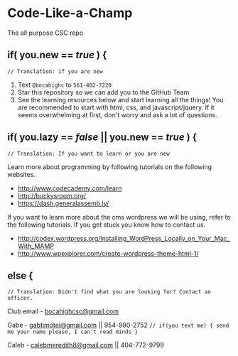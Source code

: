 Code-Like-a-Champ
=================

The all purpose CSC repo

## if( you.new == *true* ) {
`// Translation: if you are new`

1. Text `@bocahighc` to `561-402-7220`
2. Star this repository so we can add you to the GitHub Team
3. See the learning resources below and start learning all the things! You are recommended to start with html, css, and javascript/jquery. If it seems overwhelming at first, don't worry and ask a lot of questions.

## if( you.lazy == *false* || you.new == *true* ) {
`// Translation: If you want to learn or you are new`

Learn more about programming by following tutorials on the following websites.
- http://www.codecademy.com/learn
- http://buckysroom.org/
- https://dash.generalassemb.ly/

If you want to learn more about the cms wordpress we will be using, refer to the following tutorials. If you get stuck you know how to contact us.
- http://codex.wordpress.org/Installing_WordPress_Locally_on_Your_Mac_With_MAMP
- http://www.wpexplorer.com/create-wordpress-theme-html-1/

## else {
`// Translation: Didn't find what you are looking for? Contact an officer.`

Club email - bocahighcsc@gmail.com

Gabe - gabtimotei@gmail.com || 954-980-2752 
`// if(you text me) { send me your name please, I can't read minds }`

Caleb - calebmeredith8@gmail.com || 404-772-9799
